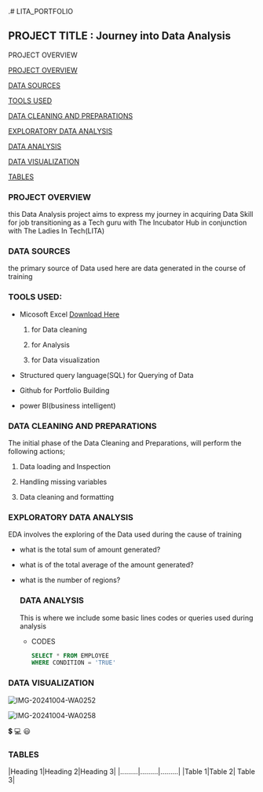 .# LITA_PORTFOLIO


## PROJECT TITLE : Journey into Data Analysis

PROJECT OVERVIEW

[PROJECT OVERVIEW](#project-overview)

[DATA SOURCES](#data-sources)

[TOOLS USED](#tools-used)

[DATA CLEANING AND PREPARATIONS](#data-cleaning-and-preparations)

[EXPLORATORY DATA ANALYSIS](#exploration-data-analysis)

[DATA ANALYSIS](#data-analysis)

[DATA VISUALIZATION](#data-visualization)

[TABLES](#tables)



### PROJECT OVERVIEW 


this Data Analysis project aims to express my journey in acquiring Data Skill for job transitioning as a Tech guru with The Incubator Hub in conjunction with The Ladies In Tech(LITA)

### DATA SOURCES

the primary source of Data used here are data generated in the course of training


###  TOOLS USED:
- Micosoft Excel [Download Here](https://www.microsoft.com)
  
   1. for Data cleaning
      
   2. for Analysis
   
   3. for Data visualization
 

- Structured query language(SQL) for Querying of Data

- Github for Portfolio Building

- power BI(business intelligent)


### DATA CLEANING AND PREPARATIONS

The initial phase of the Data Cleaning and Preparations, will perform the following actions;

1. Data loading and Inspection

2. Handling missing variables

3. Data cleaning and formatting


### EXPLORATORY DATA ANALYSIS

EDA involves the exploring of the Data used during the cause of training

- what is the total sum of amount generated?

- what is of the total average of the amount generated?

- what is the number of regions?


  ### DATA ANALYSIS

  This is where we include some basic lines codes or queries used during analysis


  - CODES
 
    ``` SQL
    SELECT * FROM EMPLOYEE
    WHERE CONDITION = 'TRUE'


### DATA VISUALIZATION

![IMG-20241004-WA0252](https://github.com/user-attachments/assets/1c33db3f-4ba7-4360-87a6-ac9437954e37)

![IMG-20241004-WA0258](https://github.com/user-attachments/assets/f0b82bce-0670-44d5-beb4-77313a13f4d1)

💲
💻
😃

### TABLES
|Heading 1|Heading 2|Heading 3|
|.........|.........|.........|
|Table 1|Table 2| Table 3|


